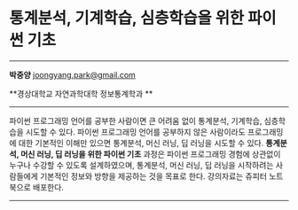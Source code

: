 ﻿# 통계분석, 기계학습, 심층학습을 위한 파이썬 기초

------

**박중양** <joongyang.park@gmail.com>

**경상대학교 자연과학대학 정보통계학과 **

------

파이썬 프로그래밍 언어를 공부한 사람이면 큰 어려움 없이 통계분석, 기계학습, 심층학습을 시도할 수 있다.
파이썬 프로그래밍 언어를 공부하지 않은 사람이라도 프로그래밍에 대한 기본적인 이해만 있으면 통계분석, 머신 러닝, 딥 러닝을 시도할 수 있다.
**통계분석, 머신 러닝, 딥 러닝을 위한 파이썬 기초** 과정은 파이썬 프로그래밍 경험에 상관없이 누구나 수강할 수 있도록 설계하였으며,
통계분석, 머신 러닝, 딥 러닝을 시작하려는 사람들에게 기본적인 정보와 방향을 제공하는 것을 목표로 한다.
강의자료는 쥬피터 노트북으로 배포한다.

-------


